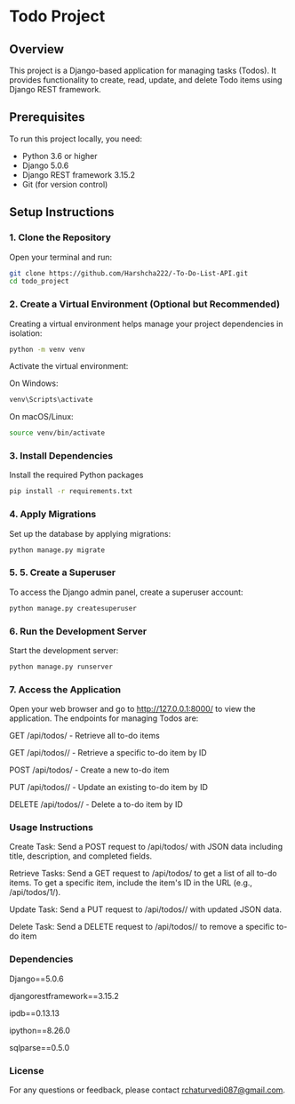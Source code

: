 # Todo Project

## Overview
This project is a Django-based application for managing tasks (Todos). It provides functionality to create, read, update, and delete Todo items using Django REST framework.

## Prerequisites
To run this project locally, you need:
- Python 3.6 or higher
- Django 5.0.6
- Django REST framework 3.15.2
- Git (for version control)

## Setup Instructions

### 1. Clone the Repository
Open your terminal and run:
```bash
git clone https://github.com/Harshcha222/-To-Do-List-API.git
cd todo_project
```
### 2. Create a Virtual Environment (Optional but Recommended)

Creating a virtual environment helps manage your project dependencies in isolation:

```bash
python -m venv venv
```
Activate the virtual environment:

On Windows:
```bash
venv\Scripts\activate
```
On macOS/Linux:
```bash
source venv/bin/activate
```
### 3. Install Dependencies
Install the required Python packages
```bash
pip install -r requirements.txt
```
### 4. Apply Migrations
Set up the database by applying migrations:
```bash
python manage.py migrate
```
### 5. 5. Create a Superuser
To access the Django admin panel, create a superuser account:
```bash
python manage.py createsuperuser
```
### 6. Run the Development Server
Start the development server:
```bash
python manage.py runserver
```
### 7. Access the Application
Open your web browser and go to http://127.0.0.1:8000/ to view the application. The endpoints for managing Todos are:

GET /api/todos/ - Retrieve all to-do items

GET /api/todos/<id>/ - Retrieve a specific to-do item by ID

POST /api/todos/ - Create a new to-do item

PUT /api/todos/<id>/ - Update an existing to-do item by ID

DELETE /api/todos/<id>/ - Delete a to-do item by ID

### Usage Instructions
Create Task: Send a POST request to /api/todos/ with JSON data including title, description, and completed fields.

Retrieve Tasks: Send a GET request to /api/todos/ to get a list of all to-do items. To get a specific item, include the item's ID in the URL (e.g., /api/todos/1/).

Update Task: Send a PUT request to /api/todos/<id>/ with updated JSON data.

Delete Task: Send a DELETE request to /api/todos/<id>/ to remove a specific to-do item

### Dependencies
Django==5.0.6

djangorestframework==3.15.2

ipdb==0.13.13

ipython==8.26.0

sqlparse==0.5.0
### License
For any questions or feedback, please contact rchaturvedi087@gmail.com.
